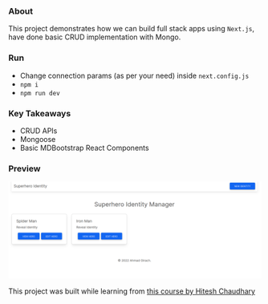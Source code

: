 ### About
This project demonstrates how we can build full stack apps using `Next.js`, have done basic CRUD implementation with Mongo.

### Run
- Change connection params (as per your need) inside `next.config.js`
- ```npm i```
- ```npm run dev```


### Key Takeaways
- CRUD APIs
- Mongoose
- Basic MDBootstrap React Components


### Preview
![preview](preview.png)


This project was built while learning from [this course by Hitesh Chaudhary](https://courses.learncodeonline.in/learn/NextJS-Full-stack-crash-course)